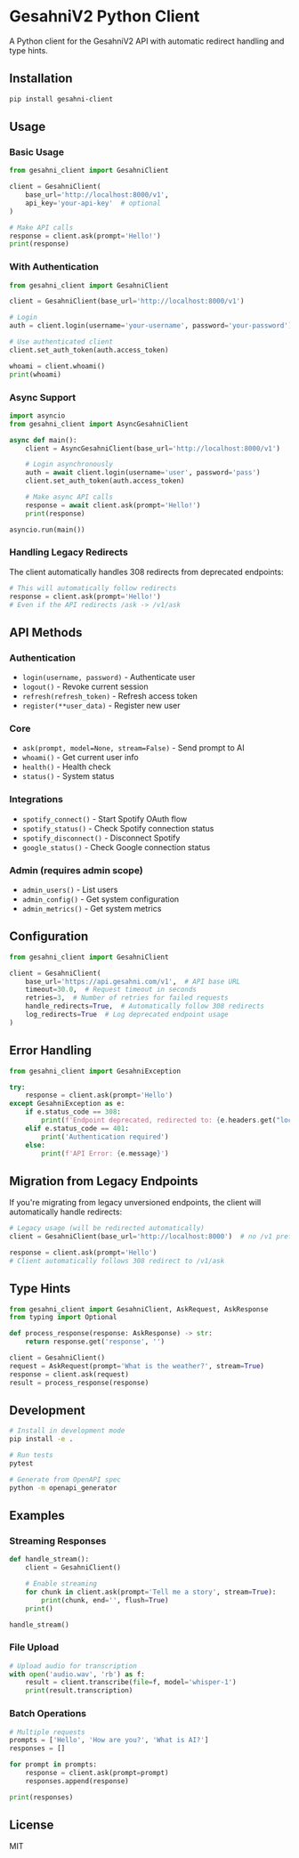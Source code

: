 # GesahniV2 Python Client

A Python client for the GesahniV2 API with automatic redirect handling and type hints.

## Installation

```bash
pip install gesahni-client
```

## Usage

### Basic Usage

```python
from gesahni_client import GesahniClient

client = GesahniClient(
    base_url='http://localhost:8000/v1',
    api_key='your-api-key'  # optional
)

# Make API calls
response = client.ask(prompt='Hello!')
print(response)
```

### With Authentication

```python
from gesahni_client import GesahniClient

client = GesahniClient(base_url='http://localhost:8000/v1')

# Login
auth = client.login(username='your-username', password='your-password')

# Use authenticated client
client.set_auth_token(auth.access_token)

whoami = client.whoami()
print(whoami)
```

### Async Support

```python
import asyncio
from gesahni_client import AsyncGesahniClient

async def main():
    client = AsyncGesahniClient(base_url='http://localhost:8000/v1')

    # Login asynchronously
    auth = await client.login(username='user', password='pass')
    client.set_auth_token(auth.access_token)

    # Make async API calls
    response = await client.ask(prompt='Hello!')
    print(response)

asyncio.run(main())
```

### Handling Legacy Redirects

The client automatically handles 308 redirects from deprecated endpoints:

```python
# This will automatically follow redirects
response = client.ask(prompt='Hello!')
# Even if the API redirects /ask -> /v1/ask
```

## API Methods

### Authentication
- `login(username, password)` - Authenticate user
- `logout()` - Revoke current session
- `refresh(refresh_token)` - Refresh access token
- `register(**user_data)` - Register new user

### Core
- `ask(prompt, model=None, stream=False)` - Send prompt to AI
- `whoami()` - Get current user info
- `health()` - Health check
- `status()` - System status

### Integrations
- `spotify_connect()` - Start Spotify OAuth flow
- `spotify_status()` - Check Spotify connection status
- `spotify_disconnect()` - Disconnect Spotify
- `google_status()` - Check Google connection status

### Admin (requires admin scope)
- `admin_users()` - List users
- `admin_config()` - Get system configuration
- `admin_metrics()` - Get system metrics

## Configuration

```python
from gesahni_client import GesahniClient

client = GesahniClient(
    base_url='https://api.gesahni.com/v1',  # API base URL
    timeout=30.0,  # Request timeout in seconds
    retries=3,  # Number of retries for failed requests
    handle_redirects=True,  # Automatically follow 308 redirects
    log_redirects=True  # Log deprecated endpoint usage
)
```

## Error Handling

```python
from gesahni_client import GesahniException

try:
    response = client.ask(prompt='Hello')
except GesahniException as e:
    if e.status_code == 308:
        print(f'Endpoint deprecated, redirected to: {e.headers.get("location")}')
    elif e.status_code == 401:
        print('Authentication required')
    else:
        print(f'API Error: {e.message}')
```

## Migration from Legacy Endpoints

If you're migrating from legacy unversioned endpoints, the client will automatically handle redirects:

```python
# Legacy usage (will be redirected automatically)
client = GesahniClient(base_url='http://localhost:8000')  # no /v1 prefix

response = client.ask(prompt='Hello')
# Client automatically follows 308 redirect to /v1/ask
```

## Type Hints

```python
from gesahni_client import GesahniClient, AskRequest, AskResponse
from typing import Optional

def process_response(response: AskResponse) -> str:
    return response.get('response', '')

client = GesahniClient()
request = AskRequest(prompt='What is the weather?', stream=True)
response = client.ask(request)
result = process_response(response)
```

## Development

```bash
# Install in development mode
pip install -e .

# Run tests
pytest

# Generate from OpenAPI spec
python -m openapi_generator
```

## Examples

### Streaming Responses

```python
def handle_stream():
    client = GesahniClient()

    # Enable streaming
    for chunk in client.ask(prompt='Tell me a story', stream=True):
        print(chunk, end='', flush=True)
    print()

handle_stream()
```

### File Upload

```python
# Upload audio for transcription
with open('audio.wav', 'rb') as f:
    result = client.transcribe(file=f, model='whisper-1')
    print(result.transcription)
```

### Batch Operations

```python
# Multiple requests
prompts = ['Hello', 'How are you?', 'What is AI?']
responses = []

for prompt in prompts:
    response = client.ask(prompt=prompt)
    responses.append(response)

print(responses)
```

## License

MIT
